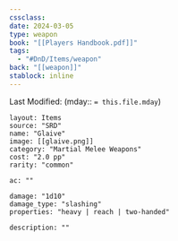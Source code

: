 ```yaml
---
cssclass: 
date: 2024-03-05
type: weapon
book: "[[Players Handbook.pdf]]"
tags:
  - "#DnD/Items/weapon"
back: "[[weapon]]"
stablock: inline
---
```

Last Modified: (mday:: `= this.file.mday`)


```statblock
layout: Items
source: "SRD"
name: "Glaive"
image: [[glaive.png]]
category: "Martial Melee Weapons"
cost: "2.0 pp"
rarity: "common"

ac: ""

damage: "1d10"
damage_type: "slashing"
properties: "heavy | reach | two-handed"

description: ""
```